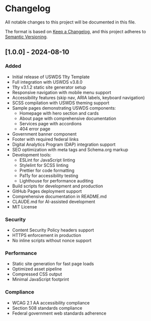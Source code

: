 # Changelog

All notable changes to this project will be documented in this file.

The format is based on [Keep a Changelog](https://keepachangelog.com/en/1.0.0/),
and this project adheres to [Semantic Versioning](https://semver.org/spec/v2.0.0.html).

## [1.0.0] - 2024-08-10

### Added
- Initial release of USWDS 11ty Template
- Full integration with USWDS v3.8.0
- 11ty v3.1.2 static site generator setup
- Responsive navigation with mobile menu support
- Accessibility features (skip nav, ARIA labels, keyboard navigation)
- SCSS compilation with USWDS theming support
- Sample pages demonstrating USWDS components:
  - Homepage with hero section and cards
  - About page with comprehensive documentation
  - Services page with accordions
  - 404 error page
- Government banner component
- Footer with required federal links
- Digital Analytics Program (DAP) integration support
- SEO optimization with meta tags and Schema.org markup
- Development tools:
  - ESLint for JavaScript linting
  - Stylelint for SCSS linting
  - Prettier for code formatting
  - Pa11y for accessibility testing
  - Lighthouse for performance auditing
- Build scripts for development and production
- GitHub Pages deployment support
- Comprehensive documentation in README.md
- CLAUDE.md for AI-assisted development
- MIT License

### Security
- Content Security Policy headers support
- HTTPS enforcement in production
- No inline scripts without nonce support

### Performance
- Static site generation for fast page loads
- Optimized asset pipeline
- Compressed CSS output
- Minimal JavaScript footprint

### Compliance
- WCAG 2.1 AA accessibility compliance
- Section 508 standards compliance
- Federal government web standards adherence